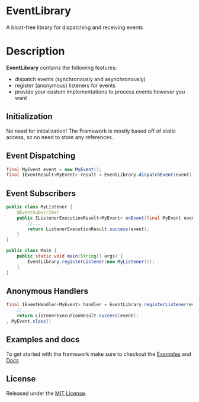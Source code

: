 # EventLibrary
A bloat-free library for dispatching and receiving events

# Description

**EventLibrary** contains the following features:

- dispatch events (synchronously and asynchronously)
- register (anonymous) listeners for events
- provide your custom implementations to process events however you want

## Initialization
No need for initialization!
The Framework is mostly based off of static access, so no need to store any references.

## Event Dispatching
```java
final MyEvent event = new MyEvent();
final IEventResult<MyEvent> result = EventLibrary.dispatchEvent(event);
```

## Event Subscribers
```java
public class MyListener {
    @EventSubscriber
    public IListenerExecutionResult<MyEvent> onEvent(final MyEvent event) {
        //...
        return ListenerExecutionResult.success(event);
    }
}

public class Main {
    public static void main(String[] args) {
        EventLibrary.registerListener(new MyListener());
    }
}
```

## Anonymous Handlers
```java
final IEventHandler<MyEvent> handler = EventLibrary.registerListener(event -> {
    //...
    return ListenerExecutionResult.success(event);
, MyEvent.class})
```

## Examples and docs
To get started with the framework make sure to checkout the [Examples](./examples) and [Docs](./Docs)

## License
Released under the [MIT License](./LICENSE).